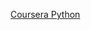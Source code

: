 <a href="https://www.couponnx.in/coursera-python-for-everybody-specialization/">Coursera Python</a>
